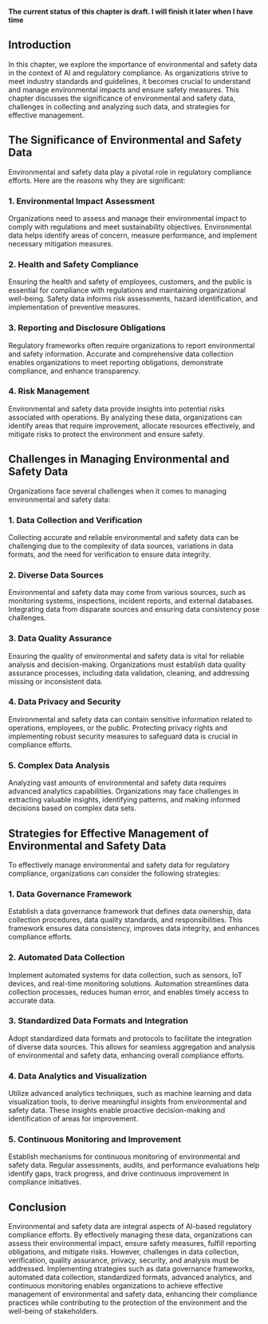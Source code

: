 **The current status of this chapter is draft. I will finish it later when I have time**

Introduction
------------

In this chapter, we explore the importance of environmental and safety data in the context of AI and regulatory compliance. As organizations strive to meet industry standards and guidelines, it becomes crucial to understand and manage environmental impacts and ensure safety measures. This chapter discusses the significance of environmental and safety data, challenges in collecting and analyzing such data, and strategies for effective management.

The Significance of Environmental and Safety Data
-------------------------------------------------

Environmental and safety data play a pivotal role in regulatory compliance efforts. Here are the reasons why they are significant:

### 1. Environmental Impact Assessment

Organizations need to assess and manage their environmental impact to comply with regulations and meet sustainability objectives. Environmental data helps identify areas of concern, measure performance, and implement necessary mitigation measures.

### 2. Health and Safety Compliance

Ensuring the health and safety of employees, customers, and the public is essential for compliance with regulations and maintaining organizational well-being. Safety data informs risk assessments, hazard identification, and implementation of preventive measures.

### 3. Reporting and Disclosure Obligations

Regulatory frameworks often require organizations to report environmental and safety information. Accurate and comprehensive data collection enables organizations to meet reporting obligations, demonstrate compliance, and enhance transparency.

### 4. Risk Management

Environmental and safety data provide insights into potential risks associated with operations. By analyzing these data, organizations can identify areas that require improvement, allocate resources effectively, and mitigate risks to protect the environment and ensure safety.

Challenges in Managing Environmental and Safety Data
----------------------------------------------------

Organizations face several challenges when it comes to managing environmental and safety data:

### 1. Data Collection and Verification

Collecting accurate and reliable environmental and safety data can be challenging due to the complexity of data sources, variations in data formats, and the need for verification to ensure data integrity.

### 2. Diverse Data Sources

Environmental and safety data may come from various sources, such as monitoring systems, inspections, incident reports, and external databases. Integrating data from disparate sources and ensuring data consistency pose challenges.

### 3. Data Quality Assurance

Ensuring the quality of environmental and safety data is vital for reliable analysis and decision-making. Organizations must establish data quality assurance processes, including data validation, cleaning, and addressing missing or inconsistent data.

### 4. Data Privacy and Security

Environmental and safety data can contain sensitive information related to operations, employees, or the public. Protecting privacy rights and implementing robust security measures to safeguard data is crucial in compliance efforts.

### 5. Complex Data Analysis

Analyzing vast amounts of environmental and safety data requires advanced analytics capabilities. Organizations may face challenges in extracting valuable insights, identifying patterns, and making informed decisions based on complex data sets.

Strategies for Effective Management of Environmental and Safety Data
--------------------------------------------------------------------

To effectively manage environmental and safety data for regulatory compliance, organizations can consider the following strategies:

### 1. Data Governance Framework

Establish a data governance framework that defines data ownership, data collection procedures, data quality standards, and responsibilities. This framework ensures data consistency, improves data integrity, and enhances compliance efforts.

### 2. Automated Data Collection

Implement automated systems for data collection, such as sensors, IoT devices, and real-time monitoring solutions. Automation streamlines data collection processes, reduces human error, and enables timely access to accurate data.

### 3. Standardized Data Formats and Integration

Adopt standardized data formats and protocols to facilitate the integration of diverse data sources. This allows for seamless aggregation and analysis of environmental and safety data, enhancing overall compliance efforts.

### 4. Data Analytics and Visualization

Utilize advanced analytics techniques, such as machine learning and data visualization tools, to derive meaningful insights from environmental and safety data. These insights enable proactive decision-making and identification of areas for improvement.

### 5. Continuous Monitoring and Improvement

Establish mechanisms for continuous monitoring of environmental and safety data. Regular assessments, audits, and performance evaluations help identify gaps, track progress, and drive continuous improvement in compliance initiatives.

Conclusion
----------

Environmental and safety data are integral aspects of AI-based regulatory compliance efforts. By effectively managing these data, organizations can assess their environmental impact, ensure safety measures, fulfill reporting obligations, and mitigate risks. However, challenges in data collection, verification, quality assurance, privacy, security, and analysis must be addressed. Implementing strategies such as data governance frameworks, automated data collection, standardized formats, advanced analytics, and continuous monitoring enables organizations to achieve effective management of environmental and safety data, enhancing their compliance practices while contributing to the protection of the environment and the well-being of stakeholders.
